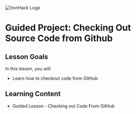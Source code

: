 ![IronHack Logo](https://s3-eu-west-1.amazonaws.com/ih-materials/uploads/upload_d5c5793015fec3be28a63c4fa3dd4d55.png)

# Guided Project: Checking Out Source Code from Github

## Lesson Goals

In this lesson, you will:

- Learn how to checkout code from GitHub

## Learning Content

- Guided Lesson - Checking out Code From GitHub
